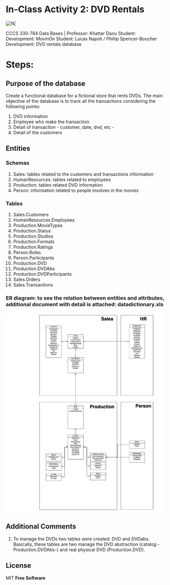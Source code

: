 # In-Class Activity 2: DVD Rentals

![N|](https://www.mcgill.ca/research-jobs/sites/all/themes/moriarty/images/logo-red.svg)

CCCS 330-784 Data Bases |
Professor: Khattar Daou Student: Development: MovinOn
Student: Lucas Napoli / Phillip Spencer-Boucher 
Development: DVD rentals database

# Steps:
## Purpose of the database

Create a functional database for a fictional store that rents DVDs. The main objective of the database is to track all the transactions considering the following points:
1) DVD information
2) Employee who make the transaction
3) Detail of transaction - customer, date, dvd, etc -
4) Detail of the customers 

## Entities
### Schemas
1) Sales: tables related to the customers and transactions information
2) HumanResources: tables related to employees
3) Production: tables related DVD information
4) Person: information related to people involves in the movies


### Tables
1) Sales.Customers
2) HumanResources.Employees
3) Production.MovieTypes
4) Production.Status
5) Production.Studios
6) Production.Formats
7) Production.Ratings
8) Person.Roles
9) Person.Participants
10) Production.DVD
11) Production.DVDAbs
12) Production.DVDParticipants
13) Sales.Orders
14) Sales.Transactions

### ER diagram: to see the relation between entities and attributes, additional document with detail is attached: datadictionary.xls

![](https://raw.githubusercontent.com/lucasnapolilapenda/Pics/master/Mobile/DVDDiagram.png)

## Additional Comments
1) To manage the DVDs two tables were created: DVD and DVDabs. Basically, these tables are two manage the DVD abstraction (catalog - Production.DVDAbs-) and real physical DVD (Production.DVD). 


License
----

MIT
**Free Software**

